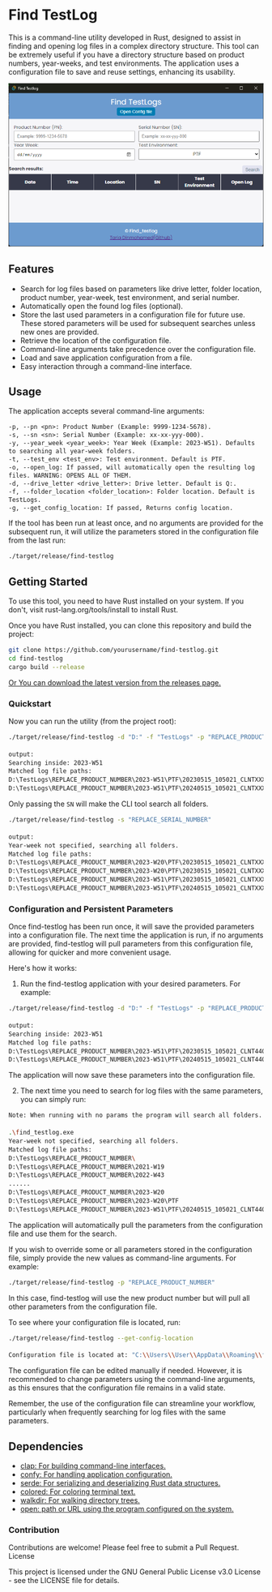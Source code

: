 # Find TestLog

This is a command-line utility developed in Rust, designed to assist in finding and opening log files in a complex directory structure. This tool can be extremely useful if you have a directory structure based on product numbers, year-weeks, and test environments. The application uses a configuration file to save and reuse settings, enhancing its usability.


![gui](/gui.png)

## Features
- Search for log files based on parameters like drive letter, folder location, product number, year-week, test environment, and serial number.
- Automatically open the found log files (optional).
- Store the last used parameters in a configuration file for future use. These stored parameters will be used for subsequent searches unless new ones are provided.
- Retrieve the location of the configuration file.
- Command-line arguments take precedence over the configuration file.
- Load and save application configuration from a file.
- Easy interaction through a command-line interface.

## Usage

The application accepts several command-line arguments:

    -p, --pn <pn>: Product Number (Example: 9999-1234-5678).
    -s, --sn <sn>: Serial Number (Example: xx-xx-yyy-000).
    -y, --year_week <year_week>: Year Week (Example: 2023-W51). Defaults to searching all year-week folders.
    -t, --test_env <test_env>: Test environment. Default is PTF.
    -o, --open_log: If passed, will automatically open the resulting log files. WARNING: OPENS ALL OF THEM.
    -d, --drive_letter <drive_letter>: Drive letter. Default is Q:.
    -f, --folder_location <folder_location>: Folder location. Default is TestLogs.
    -g, --get_config_location: If passed, Returns config location.

If the tool has been run at least once, and no arguments are provided for the subsequent run, it will utilize the parameters stored in the configuration file from the last run:

```bash
./target/release/find-testlog
```

## Getting Started

To use this tool, you need to have Rust installed on your system. If you don't, visit rust-lang.org/tools/install to install Rust.

Once you have Rust installed, you can clone this repository and build the project:
```bash
git clone https://github.com/yourusername/find-testlog.git
cd find-testlog
cargo build --release
```

[Or You can download the latest version from the releases page.](https://github.com/Flixis/find_testlog/releases)



### Quickstart
Now you can run the utility (from the project root):
```bash
./target/release/find-testlog -d "D:" -f "TestLogs" -p "REPLACE_PRODUCT_NUMBER" -y "2023-W51" -t "PTF" -s "REPLACE_SERIAL_NUMBER"

output:
Searching inside: 2023-W51
Matched log file paths:
D:\TestLogs\REPLACE_PRODUCT_NUMBER\2023-W51\PTF\20230515_105021_CLNTXXXX_group_0_REPLACE_SERIAL_NUMBER.log
D:\TestLogs\REPLACE_PRODUCT_NUMBER\2023-W51\PTF\20240515_105021_CLNTXXXX_group_0_REPLACE_SERIAL_NUMBER.log
```

Only passing the ``SN`` will make the CLI tool search all folders.

```bash
./target/release/find-testlog -s "REPLACE_SERIAL_NUMBER"

output:
Year-week not specified, searching all folders.
Matched log file paths:
D:\TestLogs\REPLACE_PRODUCT_NUMBER\2023-W20\PTF\20230515_105021_CLNTXXXX_group_0_REPLACE_SERIAL_NUMBER - Copy.log
D:\TestLogs\REPLACE_PRODUCT_NUMBER\2023-W20\PTF\20230515_105021_CLNTXXXX_group_0_REPLACE_SERIAL_NUMBER.log
D:\TestLogs\REPLACE_PRODUCT_NUMBER\2023-W51\PTF\20230515_105021_CLNTXXXX_group_0_REPLACE_SERIAL_NUMBER.log
D:\TestLogs\REPLACE_PRODUCT_NUMBER\2023-W51\PTF\20240515_105021_CLNTXXXX_group_0_REPLACE_SERIAL_NUMBER.log
```


### Configuration and Persistent Parameters

Once find-testlog has been run once, it will save the provided parameters into a configuration file. The next time the application is run, if no arguments are provided, find-testlog will pull parameters from this configuration file, allowing for quicker and more convenient usage.

Here's how it works:

1. Run the find-testlog application with your desired parameters. For example:
```bash
./target/release/find-testlog -d "D:" -f "TestLogs" -p "REPLACE_PRODUCT_NUMBER" -y "2023-W51" -t "PTF" -s "REPLACE_SERIAL_NUMBER"

output:
Searching inside: 2023-W51
Matched log file paths:
D:\TestLogs\REPLACE_PRODUCT_NUMBER\2023-W51\PTF\20230515_105021_CLNT4408_group_0_REPLACE_SERIAL_NUMBER.log
D:\TestLogs\REPLACE_PRODUCT_NUMBER\2023-W51\PTF\20240515_105021_CLNT4408_group_0_REPLACE_SERIAL_NUMBER.log
```
The application will now save these parameters into the configuration file.

2. The next time you need to search for log files with the same parameters, you can simply run:

```bash
Note: When running with no params the program will search all folders.

.\find_testlog.exe
Year-week not specified, searching all folders.
Matched log file paths:
D:\TestLogs\REPLACE_PRODUCT_NUMBER\
D:\TestLogs\REPLACE_PRODUCT_NUMBER\2021-W19
D:\TestLogs\REPLACE_PRODUCT_NUMBER\2022-W43
......
D:\TestLogs\REPLACE_PRODUCT_NUMBER\2023-W20
D:\TestLogs\REPLACE_PRODUCT_NUMBER\2023-W20\PTF
D:\TestLogs\REPLACE_PRODUCT_NUMBER\2023-W51\PTF\20240515_105021_CLNT4408_group_0_REPLACE_SERIAL_NUMBER.log
```    
The application will automatically pull the parameters from the configuration file and use them for the search.

If you wish to override some or all parameters stored in the configuration file, simply provide the new values as command-line arguments. For example:

```bash
./target/release/find-testlog -p "REPLACE_PRODUCT_NUMBER"
```
In this case, find-testlog will use the new product number but will pull all other parameters from the configuration file.

To see where your configuration file is located, run:

```bash
./target/release/find-testlog --get-config-location

Configuration file is located at: "C:\\Users\\User\\AppData\\Roaming\\find_testlog\\config\\default-config.toml"
```

The configuration file can be edited manually if needed. However, it is recommended to change parameters using the command-line arguments, as this ensures that the configuration file remains in a valid state.

Remember, the use of the configuration file can streamline your workflow, particularly when frequently searching for log files with the same parameters.

## Dependencies

- [clap: For building command-line interfaces.](https://docs.rs/crate/clap/4.3.17)
- [confy: For handling application configuration.](https://docs.rs/crate/confy/0.5.1)
- [serde: For serializing and deserializing Rust data structures.](https://docs.rs/crate/serde/1.0.163)
- [colored: For coloring terminal text.](https://docs.rs/crate/colored/2.0.4)
- [walkdir: For walking directory trees.](https://docs.rs/crate/walkdir/2.3.3)
- [open: path or URL using the program configured on the system. ](https://docs.rs/crate/open/5.0.0)

### Contribution

Contributions are welcome! Please feel free to submit a Pull Request.
License

This project is licensed under the GNU General Public License v3.0 License - see the LICENSE file for details.
